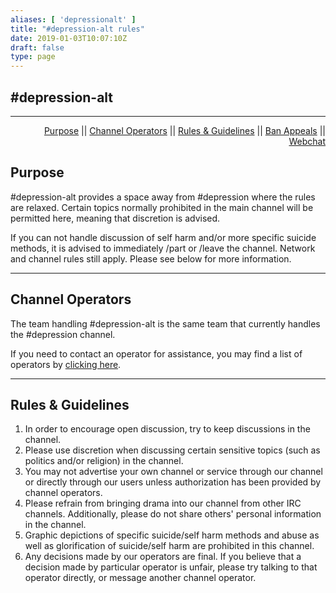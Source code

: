 ```yaml
---
aliases: [ 'depressionalt' ]
title: "#depression-alt rules"
date: 2019-01-03T10:07:10Z
draft: false
type: page
---
```


## <a name=“top”>#depression-alt</a>
<hr>

<div align="right" float="right" padding-right="3px" margin="0">
<a href="#purpose">Purpose</a>  ||  <a href="#ops">Channel Operators</a>  ||  <a href="#guidelines">Rules & Guidelines</a>  ||  <a href="https://www.reddit.com/r/SnoonetDepression/">Ban Appeals</a>  || <a href="https://kiwiirc.com/client/irc.snoonet.org/depression-alt" title="Webchat">Webchat</a>
</div>

## <h2><a name=“#purpose”>Purpose</a></h2>
#depression-alt provides a space away from #depression where the rules are relaxed. Certain topics normally prohibited in the main channel will be permitted here, meaning that discretion is advised.

If you can not handle discussion of self harm and/or more specific suicide methods, it is advised to immediately /part or /leave the channel. Network and channel rules still apply. Please see below for more information.

<hr>

## <a name=“#ops”>Channel Operators</a>
The team handling #depression-alt is the same team that currently handles the #depression channel.

If you need to contact an operator for assistance, you may find a list of operators by <a href="https://www.snoonet.org/depression#ops">clicking here</a>.

<hr>

## <a name=“#guidelines”>Rules & Guidelines</a>
1. In order to encourage open discussion, try to keep discussions in the channel.
2. Please use discretion when discussing certain sensitive topics (such as politics and/or religion) in the channel.
3. You may not advertise your own channel or service through our channel or directly through our users unless authorization has been provided by channel operators.
4. Please refrain from bringing drama into our channel from other IRC channels. Additionally, please do not share others' personal information in the channel.
5. Graphic depictions of specific suicide/self harm methods and abuse as well as glorification of suicide/self harm are prohibited in this channel.
6. Any decisions made by our operators are final. If you believe that a decision made by particular operator is unfair, please try talking to that operator directly, or message another channel operator.

